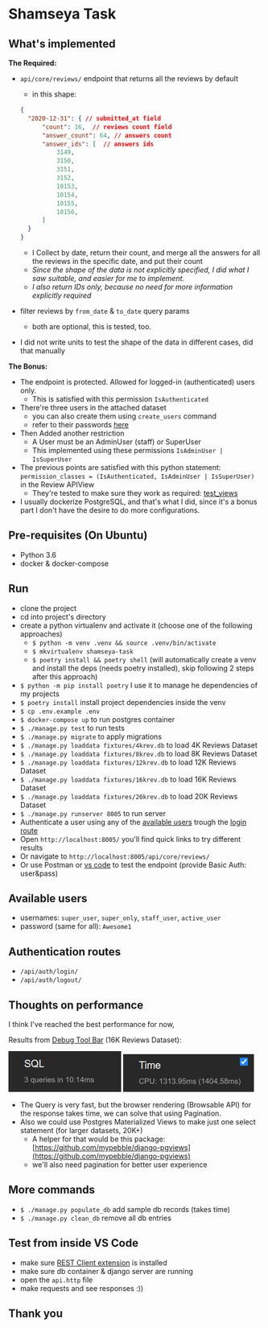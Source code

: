 # Shamseya  Task

## What's implemented

**The Required:**

- `api/core/reviews/` endpoint that returns all the reviews by default
  - in this shape:

  ```JSON
  {
    "2020-12-31": { // submitted_at field
        "count": 16,  // reviews count field
        "answer_count": 64, // answers count
        "answer_ids": [  // answers ids
            3149,
            3150,
            3151,
            3152,
            10153,
            10154,
            10155,
            10156,
        ]
    }
  }
  ```

  - I Collect by date, return their count, and merge all the answers for all the reviews in the specific date, and put their count
  - *Since the shape of the data is not explicitly specified, I did what I saw suitable, and easier for me to implement.*
  - *I also return IDs only, because no need for more information explicitly required*
- filter reviews by `from_date` & `to_date` query params
  - both are optional, this is tested, too.
- I did not write units to test the shape of the data in different cases, did that manually

**The Bonus:**

- The endpoint is protected. Allowed for logged-in (authenticated) users only.
  - This is satisfied with this permission `IsAuthenticated`
- There're three users in the attached dataset
  - you can also create them using `create_users` command
  - refer to their passwords [here](#available-users)
- Then Added another restriction
  - A User must be an AdminUser (staff) or SuperUser
  - This implemented using these permissions `IsAdminUser | IsSuperUser`
- The previous points are satisfied with this python statement:
  `permission_classes = (IsAuthenticated, IsAdminUser | IsSuperUser)` in the Review APIView
  - They're tested to make sure they work as required: [test_views](./shamseya_task/core/tests/test_api/test_views.py)
- I usually dockerize PostgreSQL, and that's what I did, since it's a bonus part I don't have the desire to do more configurations.

## Pre-requisites (On Ubuntu)

- Python 3.6
- docker & docker-compose

## Run

- clone the project
- cd into project's directory
- create a python virtualenv and activate it (choose one of the following approaches)
  - `$ python -m venv .venv && source .venv/bin/activate`
  - `$ mkvirtualenv shamseya-task`
  - `$ poetry install && poetry shell` (will automatically create a venv and install the deps (needs poetry installed), skip following 2 steps after this approach)
- `$ python -m pip install poetry` I use it to manage he dependencies of my projects
- `$ poetry install` install project dependencies inside the venv
- `$ cp .env.example .env`
- `$ docker-compose up` to run postgres container
- `$ ./manage.py test` to run tests
- `$ ./manage.py migrate` to apply migrations
- `$ ./manage.py loaddata fixtures/4krev.db` to load 4K Reviews Dataset
- `$ ./manage.py loaddata fixtures/8krev.db` to load 8K Reviews Dataset
- `$ ./manage.py loaddata fixtures/12krev.db` to load 12K Reviews Dataset
- `$ ./manage.py loaddata fixtures/16krev.db` to load 16K Reviews Dataset
- `$ ./manage.py loaddata fixtures/20krev.db` to load 20K Reviews Dataset
- `$ ./manage.py runserver 8005` to run server
- Authenticate a user using any of the [available users](#available-users) trough the [login route](#authentication-routes)
- Open `http://localhost:8005/` you'll find quick links to try different results
- Or navigate to `http://localhost:8005/api/core/reviews/`
- Or use Postman or [vs code](#test-from-inside-vs-code) to test the endpoint (provide Basic Auth: user&pass)

## Available users

- usernames: `super_user`, `super_only`, `staff_user`, `active_user`
- password (same for all): `Awesome1`

## Authentication routes

- `/api/auth/login/`
- `/api/auth/logout/`

## Thoughts on performance

I think I've reached the best performance for now,

Results from [Debug Tool Bar](https://github.com/jazzband/django-debug-toolbar) (16K Reviews Dataset):

![SQL Time](screenshots/16krev_sql_time.png) ![CPU Time](screenshots/16krev_cpu_time.png)

- The Query is very fast, but the browser rendering (Browsable API) for the response takes time,
we can solve that using Pagination.
- Also we could use Postgres Materialized Views to make just one select statement (for larger datasets, 20K+)
  - A helper for that would be this package: [https://github.com/mypebble/django-pgviews](https://github.com/mypebble/django-pgviews)
  - we'll also need pagination for better user experience

## More commands

- `$ ./manage.py populate_db` add sample db records (takes time)
- `$ ./manage.py clean_db` remove all db entries

## Test from inside VS Code

- make sure [REST Client extension](https://marketplace.visualstudio.com/items?itemName=humao.rest-client) is installed
- make sure db container & django server are running
- open the `api.http` file
- make requests and see responses :))

## Thank you
